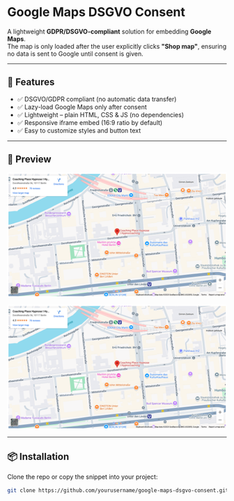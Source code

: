 # Google Maps DSGVO Consent

A lightweight **GDPR/DSGVO-compliant** solution for embedding **Google Maps**.  
The map is only loaded after the user explicitly clicks **"Shop map"**, ensuring no data is sent to Google until consent is given.

---

## 🚀 Features
- ✅ DSGVO/GDPR compliant (no automatic data transfer)
- ✅ Lazy-load Google Maps only after consent
- ✅ Lightweight – plain HTML, CSS & JS (no dependencies)
- ✅ Responsive iframe embed (16:9 ratio by default)
- ✅ Easy to customize styles and button text

---

## 📸 Preview

![Preview](https://github.com/elias1435/google-maps-dsgvo-consent/blob/main/google-map-iframe.jpg?raw=true)

![Preview](https://github.com/elias1435/google-maps-dsgvo-consent/blob/main/google-map-iframe.jpg?raw=true)

---

## 📦 Installation

Clone the repo or copy the snippet into your project:

```bash
git clone https://github.com/yourusername/google-maps-dsgvo-consent.git
